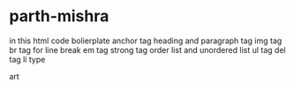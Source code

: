 # parth-mishra 
in this html code 
bolierplate 
anchor tag 
heading and paragraph tag
img tag
br tag for line break
em tag strong tag 
order list and unordered list
ul tag
del tag
li type

art
